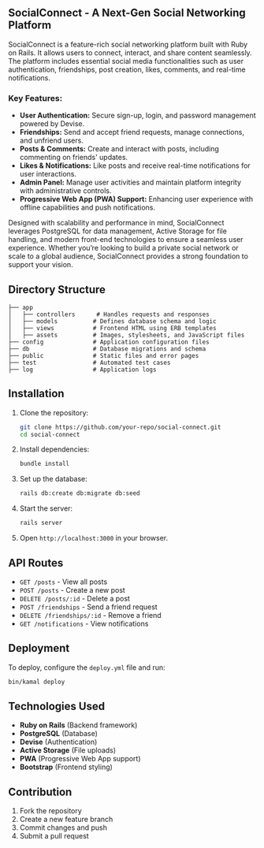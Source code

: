 ## SocialConnect - A Next-Gen Social Networking Platform

SocialConnect is a feature-rich social networking platform built with Ruby on Rails. It allows users to connect, interact, and share content seamlessly. The platform includes essential social media functionalities such as user authentication, friendships, post creation, likes, comments, and real-time notifications.

### Key Features:
- **User Authentication:** Secure sign-up, login, and password management powered by Devise.
- **Friendships:** Send and accept friend requests, manage connections, and unfriend users.
- **Posts & Comments:** Create and interact with posts, including commenting on friends' updates.
- **Likes & Notifications:** Like posts and receive real-time notifications for user interactions.
- **Admin Panel:** Manage user activities and maintain platform integrity with administrative controls.
- **Progressive Web App (PWA) Support:** Enhancing user experience with offline capabilities and push notifications.

Designed with scalability and performance in mind, SocialConnect leverages PostgreSQL for data management, Active Storage for file handling, and modern front-end technologies to ensure a seamless user experience. Whether you’re looking to build a private social network or scale to a global audience, SocialConnect provides a strong foundation to support your vision.

## Directory Structure
```
├── app
│   ├── controllers      # Handles requests and responses
│   ├── models          # Defines database schema and logic
│   ├── views           # Frontend HTML using ERB templates
│   ├── assets          # Images, stylesheets, and JavaScript files
├── config              # Application configuration files
├── db                  # Database migrations and schema
├── public              # Static files and error pages
├── test                # Automated test cases
├── log                 # Application logs
```

## Installation
1. Clone the repository:
   ```sh
   git clone https://github.com/your-repo/social-connect.git
   cd social-connect
   ```
2. Install dependencies:
   ```sh
   bundle install
   ```
3. Set up the database:
   ```sh
   rails db:create db:migrate db:seed
   ```
4. Start the server:
   ```sh
   rails server
   ```
5. Open `http://localhost:3000` in your browser.

## API Routes
- `GET /posts` - View all posts
- `POST /posts` - Create a new post
- `DELETE /posts/:id` - Delete a post
- `POST /friendships` - Send a friend request
- `DELETE /friendships/:id` - Remove a friend
- `GET /notifications` - View notifications

## Deployment
To deploy, configure the `deploy.yml` file and run:
```sh
bin/kamal deploy
```

## Technologies Used
- **Ruby on Rails** (Backend framework)
- **PostgreSQL** (Database)
- **Devise** (Authentication)
- **Active Storage** (File uploads)
- **PWA** (Progressive Web App support)
- **Bootstrap** (Frontend styling)

## Contribution
1. Fork the repository
2. Create a new feature branch
3. Commit changes and push
4. Submit a pull request

